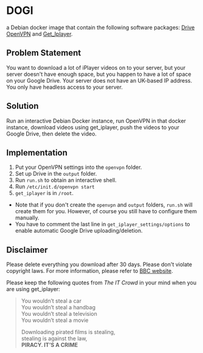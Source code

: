 # DOGI
a Debian docker image that contain the following software packages: [Drive](https://github.com/odeke-em/drive) [OpenVPN](https://openvpn.net/) and [Get_Iplayer](https://github.com/get-iplayer/get_iplayer).

## Problem Statement
You want to download a lot of iPlayer videos on to your server, but your server doesn't have enough space, but you happen to have a lot of space on your Google Drive. Your server does not have an UK-based IP address. You only have headless access to your server.

## Solution
Run an interactive Debian Docker instance, run OpenVPN in that docker instance, download videos using get_iplayer, push the videos to your Google Drive, then delete the video. 

## Implementation
1. Put your OpenVPN settings into the ``openvpn`` folder.
2. Set up Drive in the ``output`` folder. 
3. Run ``run.sh`` to obtain an interactive shell. 
4. Run ``/etc/init.d/openvpn start``
5. ``get_iplayer`` is in ``/root``.

  * Note that if you don't create the ``openvpn`` and ``output`` folders, ``run.sh`` will create them for you. However, of course you still have to configure them manually. 
  * You have to comment the last line in ``get_iplayer_settings/options`` to enable automatic Google Drive uploading/deletion.

## Disclaimer
Please delete everything you download after 30 days. Please don't violate copyright laws. For more information, please refer to [BBC website](https://www.bbc.co.uk/iplayer/help/downloads/mobile-tablet/downloads_availability_changing).

Please keep the following quotes from *The IT Crowd* in your mind when you are using get_iplayer:
> You wouldn’t steal a car  
> You wouldn’t steal a handbag  
> You wouldn’t steal a television  
> You wouldn’t steal a movie  
>   
> Downloading pirated films is stealing,  
> stealing is against the law,  
> **PIRACY. IT’S A CRIME**
